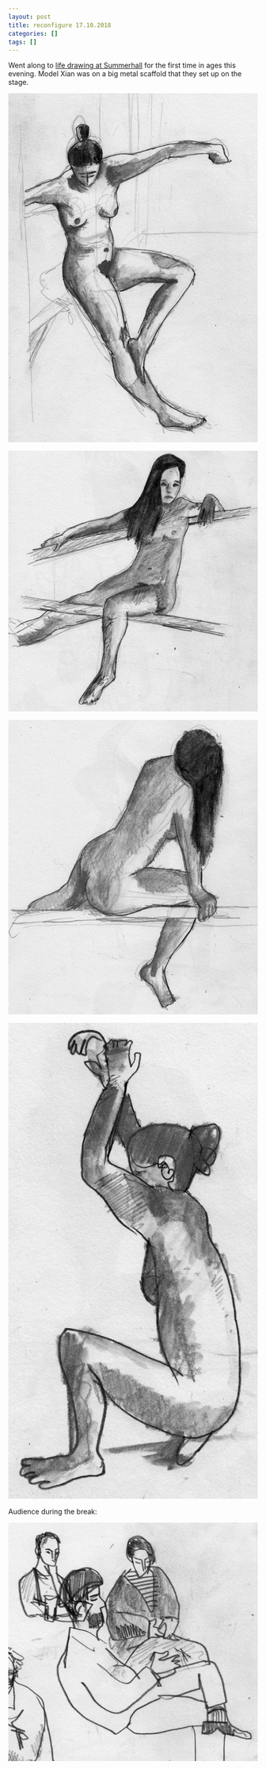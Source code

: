 ```yaml
---
layout: post
title: reconfigure 17.10.2018
categories: []
tags: []
---
```


Went along to [life drawing at Summerhall](https://www.summerhall.co.uk/event/life-drawing/) for the first time in ages this evening. Model Xian was on a big metal scaffold that they set up on the stage.

[![alt](/assets/img/blog/2018/reconfigure-17oct2018-1-1200w.jpg)](/assets/img/blog/2018/reconfigure-17oct2018-1-1200w.jpg)

[![alt](/assets/img/blog/2018/reconfigure-17oct2018-2-1200w.jpg)](/assets/img/blog/2018/reconfigure-17oct2018-2-1200w.jpg)

[![alt](/assets/img/blog/2018/reconfigure-17oct2018-3-1200w.jpg)](/assets/img/blog/2018/reconfigure-17oct2018-3-1200w.jpg)

[![alt](/assets/img/blog/2018/reconfigure-17oct2018-4-1200w.jpg)](/assets/img/blog/2018/reconfigure-17oct2018-4-1200w.jpg)

Audience during the break:

[![alt](/assets/img/blog/2018/reconfigure-17oct2018-5-1200w.jpg)](/assets/img/blog/2018/reconfigure-17oct2018-5-1200w.jpg)
